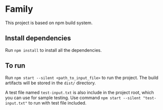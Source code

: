 # Family

This project is based on npm build system.

## Install dependencies

Run `npm install` to install all the dependencies.

## To run

Run `npm start --silent <path_to_input_file>` to run the project. The build artifacts will be stored in the `dist/` directory.

A test file named `test-input.txt` is also include in the project root, which you can use for sample testing. Use command `npm start --silent "test-input.txt"` to run with test file included.
